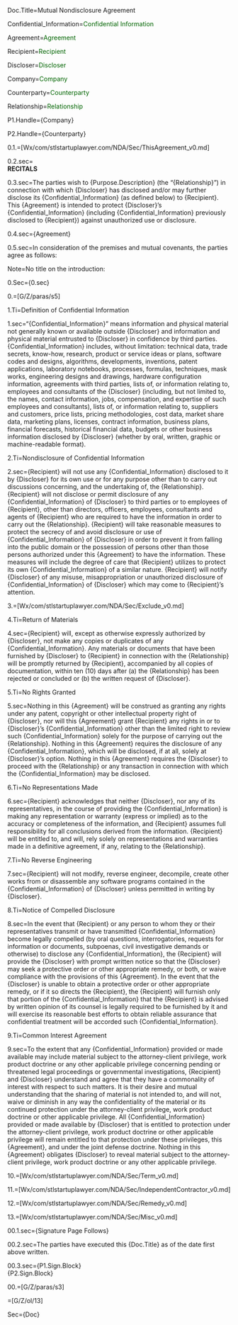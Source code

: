 Doc.Title=Mutual Nondisclosure Agreement
 
Confidential_Information=<font color=“#006400”>Confidential Information</font>

Agreement=<font color=“#006400”>Agreement</font>

Recipient=<font color=“#006400”>Recipient</font>

Discloser=<font color=“#006400”>Discloser</font>

Company=<font color=“#006400”>Company</font>

Counterparty=<font color=“#006400”>Counterparty</font>

Relationship=<font color=“#006400”>Relationship</font>

P1.Handle={Company}

P2.Handle={Counterparty}


0.1.=[Wx/com/stlstartuplawyer.com/NDA/Sec/ThisAgreement_v0.md]

0.2.sec=<br><b>RECITALS</b><br>

0.3.sec=The parties wish to {Purpose.Description} (the “{Relationship}”) in connection with which {Discloser} has disclosed and/or may further disclose its {Confidential_Information} (as defined below) to {Recipient}.  This {Agreement} is intended to protect {Discloser}’s {Confidential_Information} (including {Confidential_Information} previously disclosed to {Recipient}) against unauthorized use or disclosure.

0.4.sec={Agreement}

0.5.sec=In consideration of the premises and mutual covenants, the parties agree as follows:

Note=No title on the introduction:

0.Sec={0.sec}

0.=[G/Z/paras/s5]

1.Ti=Definition of Confidential Information

1.sec=“{Confidential_Information}” means information and physical material not generally known or available outside {Discloser} and information and physical material entrusted to {Discloser} in confidence by third parties.  {Confidential_Information} includes, without limitation:  technical data, trade secrets, know-how, research, product or service ideas or plans, software codes and designs, algorithms, developments, inventions, patent applications, laboratory notebooks, processes, formulas, techniques, mask works, engineering designs and drawings, hardware configuration information, agreements with third parties, lists of, or information relating to, employees and consultants of the {Discloser} (including, but not limited to, the names, contact information, jobs, compensation, and expertise of such employees and consultants), lists of, or information relating to, suppliers and customers, price lists, pricing methodologies, cost data, market share data, marketing plans, licenses, contract information, business plans, financial forecasts, historical financial data, budgets or other business information disclosed by {Discloser} (whether by oral, written, graphic or machine-readable format).

2.Ti=Nondisclosure of Confidential Information

2.sec={Recipient} will not use any {Confidential_Information} disclosed to it by {Discloser} for its own use or for any purpose other than to carry out discussions concerning, and the undertaking of, the {Relationship}.  {Recipient} will not disclose or permit disclosure of any {Confidential_Information} of {Discloser} to third parties or to employees of {Recipient}, other than directors, officers, employees, consultants and agents of {Recipient} who are required to have the information in order to carry out the {Relationship}.  {Recipient} will take reasonable measures to protect the secrecy of and avoid disclosure or use of {Confidential_Information} of {Discloser} in order to prevent it from falling into the public domain or the possession of persons other than those persons authorized under this {Agreement} to have the information. These measures will include the degree of care that {Recipient} utilizes to protect its own {Confidential_Information} of a similar nature.  {Recipient} will notify {Discloser} of any misuse, misappropriation or unauthorized disclosure of {Confidential_Information} of {Discloser} which may come to {Recipient}’s attention.

3.=[Wx/com/stlstartuplawyer.com/NDA/Sec/Exclude_v0.md]

4.Ti=Return of Materials

4.sec={Recipient} will, except as otherwise expressly authorized by {Discloser}, not make any copies or duplicates of any {Confidential_Information}.  Any materials or documents that have been furnished by {Discloser} to {Recipient} in connection with the {Relationship} will be promptly returned by {Recipient}, accompanied by all copies of documentation, within ten (10) days after (a) the {Relationship} has been rejected or concluded or (b) the written request of {Discloser}.

5.Ti=No Rights Granted

5.sec=Nothing in this {Agreement} will be construed as granting any rights under any patent, copyright or other intellectual property right of {Discloser}, nor will this {Agreement} grant {Recipient} any rights in or to {Discloser}’s {Confidential_Information} other than the limited right to review such {Confidential_Information} solely for the purpose of carrying out the {Relationship}.  Nothing in this {Agreement} requires the disclosure of any {Confidential_Information}, which will be disclosed, if at all, solely at {Discloser}’s option.  Nothing in this {Agreement} requires the {Discloser} to proceed with the {Relationship} or any transaction in connection with which the {Confidential_Information} may be disclosed.

6.Ti=No Representations Made

6.sec={Recipient} acknowledges that neither {Discloser}, nor any of its representatives, in the course of providing the {Confidential_Information} is making any representation or warranty (express or implied) as to the accuracy or completeness of the information, and {Recipient} assumes full responsibility for all conclusions derived from the information.  {Recipient} will be entitled to, and will, rely solely on representations and warranties made in a definitive agreement, if any, relating to the {Relationship}.

7.Ti=No Reverse Engineering

7.sec={Recipient} will not modify, reverse engineer, decompile, create other works from or disassemble any software programs contained in the {Confidential_Information} of {Discloser} unless permitted in writing by {Discloser}. 

8.Ti=Notice of Compelled Disclosure

8.sec=In the event that {Recipient} or any person to whom they or their representatives transmit or have transmitted {Confidential_Information} become legally compelled (by oral questions, interrogatories, requests for information or documents, subpoenas, civil investigative demands or otherwise) to disclose any {Confidential_Information}, the {Recipient} will provide the {Discloser} with prompt written notice so that the {Discloser} may seek a protective order or other appropriate remedy, or both, or waive compliance with the provisions of this {Agreement}.  In the event that the {Discloser} is unable to obtain a protective order or other appropriate remedy, or if it so directs the {Recipient}, the {Recipient} will furnish only that portion of the {Confidential_Information} that the {Recipient} is advised by written opinion of its counsel is legally required to be furnished by it and will exercise its reasonable best efforts to obtain reliable assurance that confidential treatment will be accorded such {Confidential_Information}.

9.Ti=Common Interest Agreement

9.sec=To the extent that any {Confidential_Information} provided or made available may include material subject to the attorney-client privilege, work product doctrine or any other applicable privilege concerning pending or threatened legal proceedings or governmental investigations, {Recipient} and {Discloser} understand and agree that they have a commonality of interest with respect to such matters.  It is their desire and mutual understanding that the sharing of material is not intended to, and will not, waive or diminish in any way the confidentiality of the material or its continued protection under the attorney-client privilege, work product doctrine or other applicable privilege.  All {Confidential_Information} provided or made available by {Discloser} that is entitled to protection under the attorney-client privilege, work product doctrine or other applicable privilege will remain entitled to that protection under these privileges, this {Agreement}, and under the joint defense doctrine.  Nothing in this {Agreement} obligates {Discloser} to reveal material subject to the attorney-client privilege, work product doctrine or any other applicable privilege.

10.=[Wx/com/stlstartuplawyer.com/NDA/Sec/Term_v0.md]

11.=[Wx/com/stlstartuplawyer.com/NDA/Sec/IndependentContractor_v0.md]

12.=[Wx/com/stlstartuplawyer.com/NDA/Sec/Remedy_v0.md]

13.=[Wx/com/stlstartuplawyer.com/NDA/Sec/Misc_v0.md]

00.1.sec={Signature Page Follows}
 
00.2.sec=The parties have executed this {Doc.Title} as of the date first above written.

00.3.sec={P1.Sign.Block}<br>{P2.Sign.Block}

00.=[G/Z/paras/s3]

=[G/Z/ol/13]

Sec={Doc}

